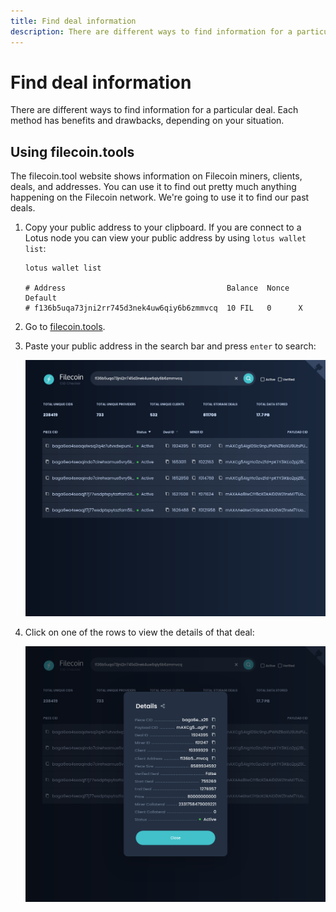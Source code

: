 ```yaml
---
title: Find deal information
description: There are different ways to find information for a particular deal. Each method has benefits and drawbacks, depending on your situation.
---
```


# Find deal information

There are different ways to find information for a particular deal. Each method has benefits and drawbacks, depending on your situation.

## Using filecoin.tools

The filecoin.tool website shows information on Filecoin miners, clients, deals, and addresses. You can use it to find out pretty much anything happening on the Filecoin network. We're going to use it to find our past deals.

1. Copy your public address to your clipboard. If you are connect to a Lotus node you can view your public address by using `lotus wallet list`:


    ```shell
    lotus wallet list

    # Address                                    Balance  Nonce  Default  
    # f136b5uqa73jni2rr745d3nek4uw6qiy6b6zmmvcq  10 FIL   0      X  
    ```

1. Go to [filecoin.tools](https://filecoin.tools).
1. Paste your public address in the search bar and press `enter` to search:

    ![The Filecoin Tools website showing a list of deals from their associated address.](./images/find-deal-information/filecoin-tools-search.png)

1. Click on one of the rows to view the details of that deal:

    ![The Filecoin Tools website showing details of a particular deal.](./images/find-deal-information/filecoin-tools-details.png)

